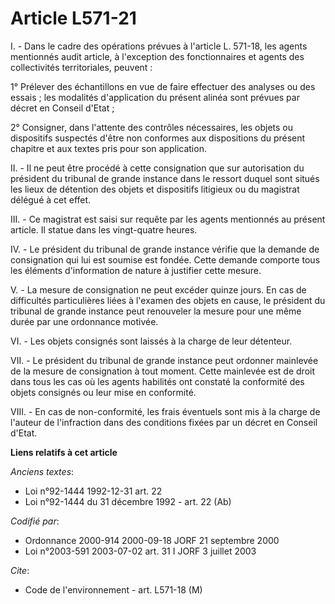 # Article L571-21

I. - Dans le cadre des opérations prévues à l'article L. 571-18, les agents mentionnés audit article, à l'exception des
fonctionnaires et agents des collectivités territoriales, peuvent :

1° Prélever des échantillons en vue de faire effectuer des analyses ou des essais ; les modalités d'application du présent
alinéa sont prévues par décret en Conseil d'Etat ;

2° Consigner, dans l'attente des contrôles nécessaires, les objets ou dispositifs suspectés d'être non conformes aux
dispositions du présent chapitre et aux textes pris pour son application.

II. - Il ne peut être procédé à cette consignation que sur autorisation du président du tribunal de grande instance dans le
ressort duquel sont situés les lieux de détention des objets et dispositifs litigieux ou du magistrat délégué à cet effet.

III. - Ce magistrat est saisi sur requête par les agents mentionnés au présent article. Il statue dans les vingt-quatre
heures.

IV. - Le président du tribunal de grande instance vérifie que la demande de consignation qui lui est soumise est fondée.
Cette demande comporte tous les éléments d'information de nature à justifier cette mesure.

V. - La mesure de consignation ne peut excéder quinze jours. En cas de difficultés particulières liées à l'examen des objets
en cause, le président du tribunal de grande instance peut renouveler la mesure pour une même durée par une ordonnance
motivée.

VI. - Les objets consignés sont laissés à la charge de leur détenteur.

VII. - Le président du tribunal de grande instance peut ordonner mainlevée de la mesure de consignation à tout moment. Cette
mainlevée est de droit dans tous les cas où les agents habilités ont constaté la conformité des objets consignés ou leur mise
en conformité.

VIII. - En cas de non-conformité, les frais éventuels sont mis à la charge de l'auteur de l'infraction dans des conditions
fixées par un décret en Conseil d'Etat.

**Liens relatifs à cet article**

_Anciens textes_:

  - Loi n°92-1444 1992-12-31 art. 22
  - Loi n°92-1444 du 31 décembre 1992 - art. 22 (Ab)

_Codifié par_:

  - Ordonnance 2000-914 2000-09-18 JORF 21 septembre 2000
  - Loi n°2003-591 2003-07-02 art. 31 I JORF 3 juillet 2003

_Cite_:

  - Code de l'environnement - art. L571-18 (M)
